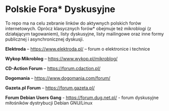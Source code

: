 # Polskie Fora* Dyskusyjne

To repo ma na celu zebranie linków do aktywnych polskich forów internetowych. Oprócz klasycznych forów* obejmuje też mikroblogi (z działającym tagowaniem), listy dyskusyjne, listy mailingowe oraz inne formy publicznej i asynchronicznej dyskusji.

**Elektroda** – https://www.elektroda.pl/ – forum o elektronice i technice

**Wykop Mikroblog** – https://www.wykop.pl/mikroblog/

**CD-Action Forum** – https://forum.cdaction.pl/

**Dogomania** – https://www.dogomania.com/forum/

**Gazeta.pl Forum** – https://forum.gazeta.pl/

**Forum Debian Users Gang** - https://forum.dug.net.pl/ - forum dyskusyjne miłośników dystrybucji Debian GNU/Linux
